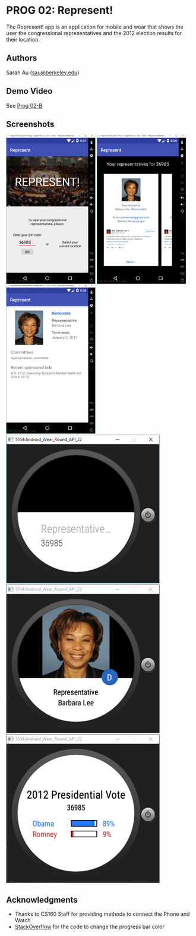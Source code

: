 # PROG 02: Represent!

The Represent! app is an application for mobile and wear that shows the user the congressional representatives and the 2012 election results for their location.

## Authors

Sarah Au ([sau@berkeley.edu](mailto:sau@berkeley.edu))

## Demo Video

See [Prog 02-B](https://youtu.be/QFAewoNA12g)

## Screenshots

<img src="screenshots/mobile_main.png" height="400" alt="Screenshot"/>
<img src="screenshots/mobile_congressional.png" height="400" alt="Screenshot"/>
<img src="screenshots/mobile_detail.png" height="400" alt="Screenshot"/>
<img src="screenshots/wear_main_1.png" height="400" alt="Screenshot"/>
<img src="screenshots/wear_main_2.png" height="400" alt="Screenshot"/>
<img src="screenshots/wear_vote.png" height="400" alt="Screenshot"/>

## Acknowledgments

* Thanks to CS160 Staff for providing methods to connect the Phone and Watch
* [StackOverflow](http://stackoverflow.com/questions/5745814/android-change-horizonal-progress-bar-color) for the code to change the progress bar color
